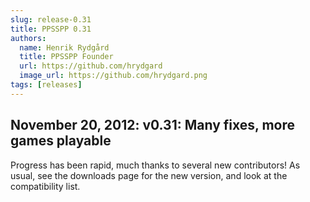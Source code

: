 ```yaml
---
slug: release-0.31
title: PPSSPP 0.31
authors:
  name: Henrik Rydgård
  title: PPSSPP Founder
  url: https://github.com/hrydgard
  image_url: https://github.com/hrydgard.png
tags: [releases]
---
```



## November 20, 2012: v0.31: Many fixes, more games playable

Progress has been rapid, much thanks to several new contributors! As usual, see the downloads page for the new version, and look at the compatibility list.
